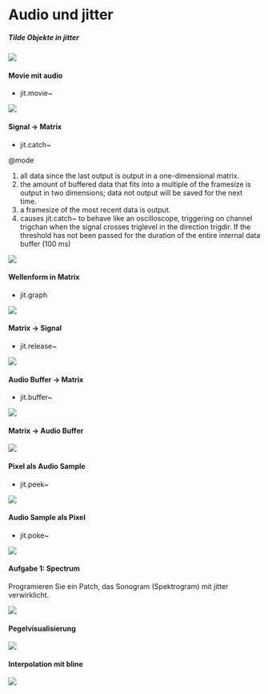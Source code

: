# Audio und jitter

##### Tilde Objekte in jitter
![](K3/1.png)

#### Movie mit audio

- jit.movie~

![](K3/2.png)

#### Signal -> Matrix

- jit.catch~

@mode   
1. all data since the last output is output in a one-dimensional matrix.   
2. the amount of buffered data that fits into a multiple of the framesize is output in two dimensions; data not output will be saved for the next time.  
3. a framesize of the most recent data is output.  
4. causes jit.catch~ to behave like an oscilloscope, triggering on channel trigchan when the signal crosses triglevel in the direction trigdir. If the threshold has not been passed for the duration of the entire internal data buffer (100 ms)  
 
![](K3/3.png)

#### Wellenform in Matrix

- jit.graph  

![](K3/4.png)

#### Matrix -> Signal

- jit.release~

![](K3/5.png)

#### Audio Buffer -> Matrix

- jit.buffer~  

![](K3/6.png)

#### Matrix -> Audio Buffer

![](K3/7.png)

#### Pixel als Audio Sample

- jit.peek~  

![](K3/8.png)

#### Audio Sample als Pixel

- jit.poke~  

![](K3/9.png)

#### Aufgabe 1: Spectrum 

Programieren Sie ein Patch, das Sonogram (Spektrogram) mit jitter verwirklicht.

![](K3/aufgabe1.gif)

#### Pegelvisualisierung 

![](K3/10.png)

#### Interpolation mit bline 

![](K3/11.png)


